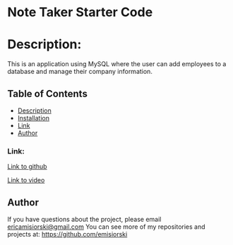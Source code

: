 # Note Taker Starter Code

# Description:
This is an application using MySQL where the user can add employees to a database and manage their company information. 


## Table of Contents

- [Description](#Description)
- [Installation](#Installation)
- [Link](#Link)
- [Author](#Author)

### Link:

[Link to github](https://emisiorski.github.io/SQL-Emisiorski/)

[Link to video](https://drive.google.com/file/d/10limmbuNn5gWuIDJ8T0_lQUfn9IQy404/view)



## Author
If you have questions about the project, please email ericamisiorski@gmail.com
You can see more of my repositories and projects at: https://github.com/emisiorski
